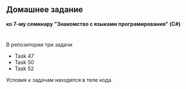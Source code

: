 
## **Домашнее задание**
**ко 7-му семинару "Знакомство с языками програмирования" (C#)**
#

В репозитории три задачи 
* Task 47
* Task 50
* Task 52

Условия к задачам находятся в теле кода.